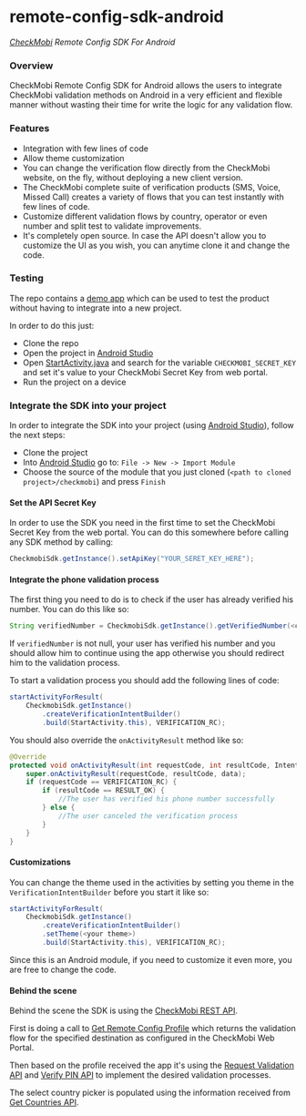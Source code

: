 # remote-config-sdk-android

*[CheckMobi][1] Remote Config SDK For Android*

### Overview

CheckMobi Remote Config SDK for Android allows the users to integrate CheckMobi validation methods 
on Android in a very efficient and flexible manner without wasting their time for write the logic for any validation flow.

### Features

- Integration with few lines of code 
- Allow theme customization
- You can change the verification flow directly from the CheckMobi website, on the fly, without deploying a new client version.
- The CheckMobi complete suite of verification products (SMS, Voice, Missed Call) creates a variety of flows that you can test instantly with few lines of code.
- Customize different validation flows by country, operator or even number and split test to validate improvements.
- It's completely open source. In case the API doesn't allow you to customize the UI as you wish, you can anytime clone it and change the code.

### Testing

The repo contains a [demo app][2] which can be used to test the product without having to integrate into a new project.

In order to do this just:

- Clone the repo
- Open the project in [Android Studio][3]
- Open [StartActivity.java][4] and search for the variable `CHECKMOBI_SECRET_KEY` and set it's value to your CheckMobi Secret Key from web portal.
- Run the project on a device

### Integrate the SDK into your project

In order to integrate the SDK into your project (using [Android Studio][3]), follow the next steps:

- Clone the project
- Into [Android Studio][3] go to: `File -> New -> Import Module`
- Choose the source of the module that you just cloned (`<path to cloned project>/checkmobi`) and press `Finish`

#### Set the API Secret Key

In order to use the SDK you need in the first time to set the CheckMobi Secret Key from the web portal. You can do this somewhere before calling any SDK method by calling:

```java
CheckmobiSdk.getInstance().setApiKey("YOUR_SERET_KEY_HERE");
```

#### Integrate the phone validation process

The first thing you need to do is to check if the user has already verified his number. You can do this like so:

```java
String verifiedNumber = CheckmobiSdk.getInstance().getVerifiedNumber(<context>);
```

If `verifiedNumber` is not null, your user has verified his number and you should allow him to continue using the app otherwise 
you should redirect him to the validation process.

To start a validation process you should add the following lines of code:

```java
startActivityForResult(
    CheckmobiSdk.getInstance()
        .createVerificationIntentBuilder()
        .build(StartActivity.this), VERIFICATION_RC);
```

You should also override the `onActivityResult` method like so:

```java
@Override
protected void onActivityResult(int requestCode, int resultCode, Intent data) {
    super.onActivityResult(requestCode, resultCode, data);
    if (requestCode == VERIFICATION_RC) {
        if (resultCode == RESULT_OK) {
            //The user has verified his phone number successfully
        } else {
            //The user canceled the verification process
        }
    }
}
```

#### Customizations

You can change the theme used in the activities by setting you theme in the `VerificationIntentBuilder` before you start it like so:

```java
startActivityForResult(
    CheckmobiSdk.getInstance()
        .createVerificationIntentBuilder()
        .setTheme(<your theme>)
        .build(StartActivity.this), VERIFICATION_RC);
```
 
Since this is an Android module, if you need to customize it even more, you are free to change the code.

#### Behind the scene

Behind the scene the SDK is using the [CheckMobi REST API][5]. 

First is doing a call to [Get Remote Config Profile][6] which returns the validation flow for the specified destination as 
configured in the CheckMobi Web Portal.

Then based on the profile received the app it's using the [Request Validation API][7] and [Verify PIN API][8] to implement the desired validation processes. 
   
The select country picker is populated using the information received from [Get Countries API][9].


[1]:https://checkmobi.com/
[2]:https://github.com/checkmobi/remote-config-sdk-android/tree/master/app/src/main/java/com/checkmobi/checkmobisample/ui
[3]:https://developer.android.com/studio
[4]:https://github.com/checkmobi/remote-config-sdk-android/blob/master/app/src/main/java/com/checkmobi/checkmobisample/ui/StartActivity.java
[5]:https://checkmobi.com/documentation.html#/overview
[6]:https://checkmobi.com/documentation.html#/remote-config-profile-api
[7]:https://checkmobi.com/documentation.html#/request_validation
[8]:https://checkmobi.com/documentation.html#/verify_pin
[9]:https://checkmobi.com/documentation.html#/countries-list

